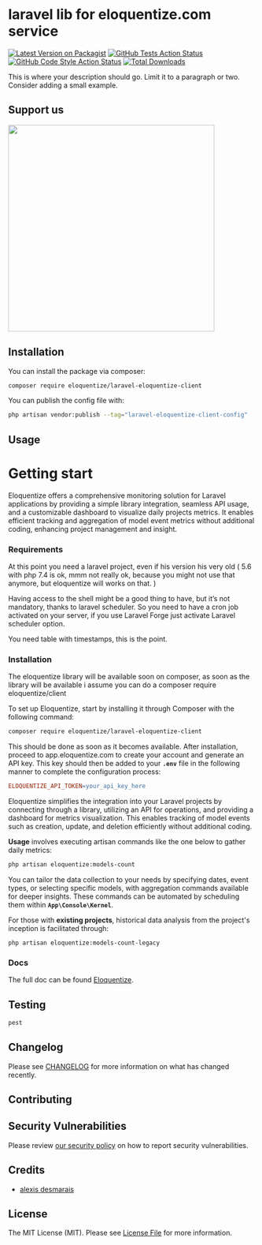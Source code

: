 # laravel lib for eloquentize.com service

[![Latest Version on Packagist](https://img.shields.io/packagist/v/eloquentize/laravel-eloquentize-client.svg?style=flat-square)](https://packagist.org/packages/eloquentize/laravel-eloquentize-client)
[![GitHub Tests Action Status](https://img.shields.io/github/actions/workflow/status/eloquentize/laravel-eloquentize-client/run-tests.yml?branch=main&label=tests&style=flat-square)](https://github.com/eloquentize/laravel-eloquentize-client/actions?query=workflow%3Arun-tests+branch%3Amain)
[![GitHub Code Style Action Status](https://img.shields.io/github/actions/workflow/status/eloquentize/laravel-eloquentize-client/fix-php-code-style-issues.yml?branch=main&label=code%20style&style=flat-square)](https://github.com/eloquentize/laravel-eloquentize-client/actions?query=workflow%3A"Fix+PHP+code+style+issues"+branch%3Amain)
[![Total Downloads](https://img.shields.io/packagist/dt/eloquentize/laravel-eloquentize-client.svg?style=flat-square)](https://packagist.org/packages/eloquentize/laravel-eloquentize-client)

This is where your description should go. Limit it to a paragraph or two. Consider adding a small example.

## Support us

[<img src="https://alpha.eloquentize.com/images/eloquentize-logo-tr.svg" width="419px" />](https://alpha.eloquentize.com/docs)


## Installation

You can install the package via composer:

```bash
composer require eloquentize/laravel-eloquentize-client
```

You can publish the config file with:

```bash
php artisan vendor:publish --tag="laravel-eloquentize-client-config"
```

## Usage

# Getting start

Eloquentize offers a comprehensive monitoring solution for Laravel applications by providing a simple library integration, seamless API usage, and a customizable dashboard to visualize daily projects metrics. It enables efficient tracking and aggregation of model event metrics without additional coding, enhancing project management and insight.

### Requirements

At this point you need a laravel project, even if his version his very old ( 5.6 with php 7.4 is ok, mmm not really ok, because you might not use that anymore, but eloquentize will works on that. )

Having access to the shell might be a good thing to have, but it’s not mandatory, thanks to laravel scheduler. So you need to have a cron job activated on your server, if you use Laravel Forge just activate Laravel scheduler option.

You need table with timestamps, this is the point.

### Installation

The eloquentize library will be available soon on composer, as soon as the library will be available i assume you can do a composer require eloquentize/client

To set up Eloquentize, start by installing it through Composer with the following command:

```bash
composer require eloquentize/laravel-eloquentize-client
```

This should be done as soon as it becomes available. After installation, proceed to app.eloquentize.com to create your account and generate an API key. This key should then be added to your **`.env`** file in the following manner to complete the configuration process:

```makefile
ELOQUENTIZE_API_TOKEN=your_api_key_here
```

Eloquentize simplifies the integration into your Laravel projects by connecting through a library, utilizing an API for operations, and providing a dashboard for metrics visualization. This enables tracking of model events such as creation, update, and deletion efficiently without additional coding.

**Usage** involves executing artisan commands like the one below to gather daily metrics:

```bash
php artisan eloquentize:models-count
```

You can tailor the data collection to your needs by specifying dates, event types, or selecting specific models, with aggregation commands available for deeper insights. These commands can be automated by scheduling them within **`App\Console\Kernel`**.

For those with **existing projects**, historical data analysis from the project's inception is facilitated through:

```
php artisan eloquentize:models-count-legacy
```
### Docs

The full doc can be found [Eloquentize](https://alpha.eloquentize.com/).

## Testing
```bash
pest
```

## Changelog

Please see [CHANGELOG](CHANGELOG.md) for more information on what has changed recently.

## Contributing

<!-- Please see [CONTRIBUTING](CONTRIBUTING.md) for details. -->

## Security Vulnerabilities

Please review [our security policy](security/policy) on how to report security vulnerabilities.

## Credits

- [alexis desmarais](https://github.com/eloquentize)

## License

The MIT License (MIT). Please see [License File](LICENSE.md) for more information.
